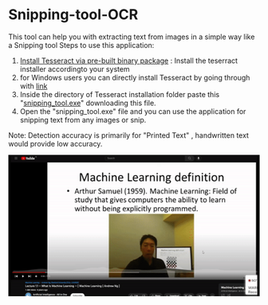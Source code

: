 # Snipping-tool-OCR
This tool can help you with extracting text from images in a simple way like a Snipping tool
Steps to use this application:
1.  [Install Tesseract via pre-built binary package](https://tesseract-ocr.github.io/tessdoc/Installation.html) : Install the teserract installer accordingto your system
2.  for Windows users you can directly install Tesseract by going through with [link](https://sourceforge.net/projects/tesseract-ocr-alt/files/)
3.  Inside the directory of Tesseract installation folder paste this "[snipping_tool.exe](https://drive.google.com/drive/folders/1KJw3g1EhyYtOOH7pe-RmbwvcENu2vxYu?usp=sharing)" downloading this file.
4.  Open the "snipping_tool.exe" file and you can use the application for snipping text from any images or snip.


Note: Detection accuracy is primarily for "Printed Text" , handwritten text would provide low accuracy.

![](https://github.com/praveenRI007/Snipping-tool-OCR/blob/main/gif.gif)
